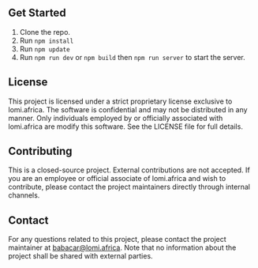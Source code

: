 ## Get Started

1. Clone the repo.
2. Run `npm install`
3. Run `npm update`
4. Run `npm run dev` or `npm build` then `npm run server` to start the server.

## License

This project is licensed under a strict proprietary license exclusive to lomi.africa. The software is confidential and may not be distributed in any manner. Only individuals employed by or officially associated with lomi.africa are modify this software. See the LICENSE file for full details.

## Contributing

This is a closed-source project. External contributions are not accepted. If you are an employee or official associate of lomi.africa and wish to contribute, please contact the project maintainers directly through internal channels.

## Contact

For any questions related to this project, please contact the project maintainer at babacar@lomi.africa. Note that no information about the project shall be shared with external parties.